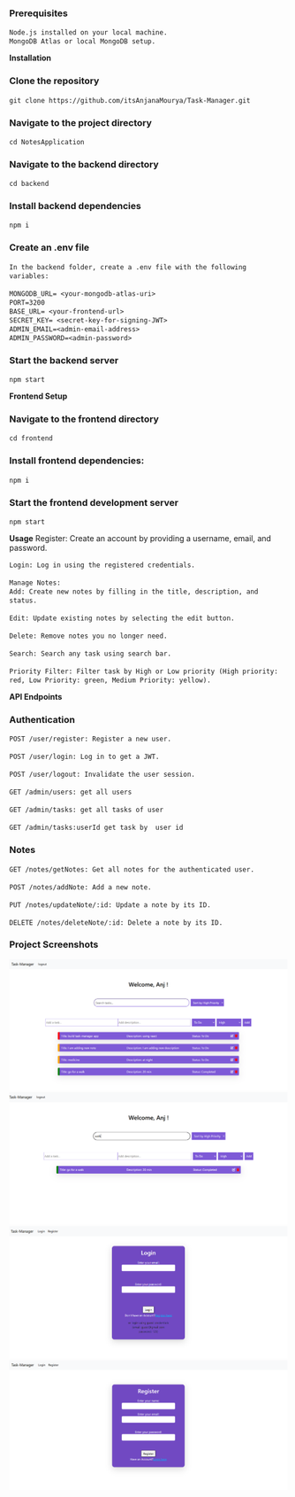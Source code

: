 ### Prerequisites
    Node.js installed on your local machine.
    MongoDB Atlas or local MongoDB setup.

**Installation**

### Clone the repository
    git clone https://github.com/itsAnjanaMourya/Task-Manager.git

### Navigate to the project directory
    cd NotesApplication

### Navigate to the backend directory
    cd backend

### Install backend dependencies
    npm i

### Create an .env file 
    In the backend folder, create a .env file with the following variables:

    MONGODB_URL= <your-mongodb-atlas-uri>
    PORT=3200
    BASE_URL= <your-frontend-url>
    SECRET_KEY= <secret-key-for-signing-JWT>
    ADMIN_EMAIL=<admin-email-address>
    ADMIN_PASSWORD=<admin-password>

### Start the backend server
    npm start

**Frontend Setup**

### Navigate to the frontend directory
    cd frontend

### Install frontend dependencies:
    npm i

### Start the frontend development server
    npm start


**Usage**
    Register: Create an account by providing a username, email, and password.

    Login: Log in using the registered credentials.

    Manage Notes:
    Add: Create new notes by filling in the title, description, and status.

    Edit: Update existing notes by selecting the edit button.
    
    Delete: Remove notes you no longer need.

    Search: Search any task using search bar.

    Priority Filter: Filter task by High or Low priority (High priority: red, Low Priority: green, Medium Priority: yellow).

**API Endpoints**
### Authentication
    POST /user/register: Register a new user.

    POST /user/login: Log in to get a JWT.

    POST /user/logout: Invalidate the user session.

    GET /admin/users: get all users

    GET /admin/tasks: get all tasks of user

    GET /admin/tasks:userId get task by  user id

### Notes
    GET /notes/getNotes: Get all notes for the authenticated user.

    POST /notes/addNote: Add a new note.

    PUT /notes/updateNote/:id: Update a note by its ID.

    DELETE /notes/deleteNote/:id: Delete a note by its ID.

### Project Screenshots
![home page1](./project_screenshots/Screenshot1.png)
![home page2](./project_screenshots/Screenshot2.png)
![login](./project_screenshots/Screenshot3.png)
![register](./project_screenshots/Screenshot4.png)